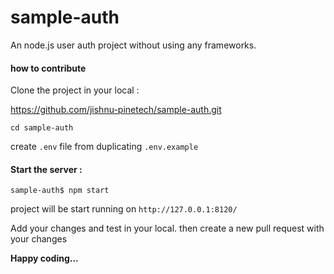 # sample-auth

An node.js user auth project without using any frameworks.

#### how to contribute

Clone the project in your local :

 https://github.com/jishnu-pinetech/sample-auth.git

 `cd sample-auth`
 
 
 create `.env` file from duplicating `.env.example`
 
 #### Start the server : 
 
 `sample-auth$ npm start`
 
 project will be start running on `http://127.0.0.1:8120/`
 
 
 Add your changes and test in your local. then create a new pull request with your changes
 


****Happy coding...****
 
 
